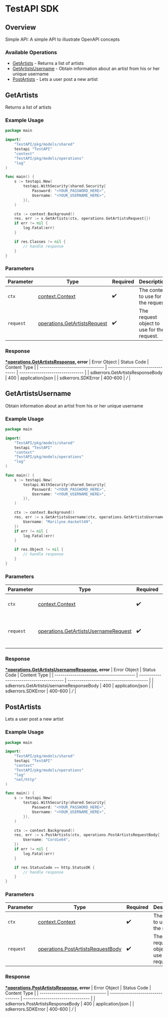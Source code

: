 # TestAPI SDK


## Overview

Simple API: A simple API to illustrate OpenAPI concepts

### Available Operations

* [GetArtists](#getartists) - Returns a list of artists
* [GetArtistsUsername](#getartistsusername) - Obtain information about an artist from his or her unique username
* [PostArtists](#postartists) - Lets a user post a new artist

## GetArtists

Returns a list of artists

### Example Usage

```go
package main

import(
	"TestAPI/pkg/models/shared"
	testapi "TestAPI"
	"context"
	"TestAPI/pkg/models/operations"
	"log"
)

func main() {
    s := testapi.New(
        testapi.WithSecurity(shared.Security{
            Password: "<YOUR_PASSWORD_HERE>",
            Username: "<YOUR_USERNAME_HERE>",
        }),
    )

    ctx := context.Background()
    res, err := s.GetArtists(ctx, operations.GetArtistsRequest{})
    if err != nil {
        log.Fatal(err)
    }

    if res.Classes != nil {
        // handle response
    }
}
```

### Parameters

| Parameter                                                                        | Type                                                                             | Required                                                                         | Description                                                                      |
| -------------------------------------------------------------------------------- | -------------------------------------------------------------------------------- | -------------------------------------------------------------------------------- | -------------------------------------------------------------------------------- |
| `ctx`                                                                            | [context.Context](https://pkg.go.dev/context#Context)                            | :heavy_check_mark:                                                               | The context to use for the request.                                              |
| `request`                                                                        | [operations.GetArtistsRequest](../../pkg/models/operations/getartistsrequest.md) | :heavy_check_mark:                                                               | The request object to use for the request.                                       |


### Response

**[*operations.GetArtistsResponse](../../pkg/models/operations/getartistsresponse.md), error**
| Error Object                     | Status Code                      | Content Type                     |
| -------------------------------- | -------------------------------- | -------------------------------- |
| sdkerrors.GetArtistsResponseBody | 400                              | application/json                 |
| sdkerrors.SDKError               | 400-600                          | */*                              |

## GetArtistsUsername

Obtain information about an artist from his or her unique username

### Example Usage

```go
package main

import(
	"TestAPI/pkg/models/shared"
	testapi "TestAPI"
	"context"
	"TestAPI/pkg/models/operations"
	"log"
)

func main() {
    s := testapi.New(
        testapi.WithSecurity(shared.Security{
            Password: "<YOUR_PASSWORD_HERE>",
            Username: "<YOUR_USERNAME_HERE>",
        }),
    )

    ctx := context.Background()
    res, err := s.GetArtistsUsername(ctx, operations.GetArtistsUsernameRequest{
        Username: "Marilyne.Hackett49",
    })
    if err != nil {
        log.Fatal(err)
    }

    if res.Object != nil {
        // handle response
    }
}
```

### Parameters

| Parameter                                                                                        | Type                                                                                             | Required                                                                                         | Description                                                                                      |
| ------------------------------------------------------------------------------------------------ | ------------------------------------------------------------------------------------------------ | ------------------------------------------------------------------------------------------------ | ------------------------------------------------------------------------------------------------ |
| `ctx`                                                                                            | [context.Context](https://pkg.go.dev/context#Context)                                            | :heavy_check_mark:                                                                               | The context to use for the request.                                                              |
| `request`                                                                                        | [operations.GetArtistsUsernameRequest](../../pkg/models/operations/getartistsusernamerequest.md) | :heavy_check_mark:                                                                               | The request object to use for the request.                                                       |


### Response

**[*operations.GetArtistsUsernameResponse](../../pkg/models/operations/getartistsusernameresponse.md), error**
| Error Object                             | Status Code                              | Content Type                             |
| ---------------------------------------- | ---------------------------------------- | ---------------------------------------- |
| sdkerrors.GetArtistsUsernameResponseBody | 400                                      | application/json                         |
| sdkerrors.SDKError                       | 400-600                                  | */*                                      |

## PostArtists

Lets a user post a new artist

### Example Usage

```go
package main

import(
	"TestAPI/pkg/models/shared"
	testapi "TestAPI"
	"context"
	"TestAPI/pkg/models/operations"
	"log"
	"net/http"
)

func main() {
    s := testapi.New(
        testapi.WithSecurity(shared.Security{
            Password: "<YOUR_PASSWORD_HERE>",
            Username: "<YOUR_USERNAME_HERE>",
        }),
    )

    ctx := context.Background()
    res, err := s.PostArtists(ctx, operations.PostArtistsRequestBody{
        Username: "Cordie64",
    })
    if err != nil {
        log.Fatal(err)
    }

    if res.StatusCode == http.StatusOK {
        // handle response
    }
}
```

### Parameters

| Parameter                                                                                  | Type                                                                                       | Required                                                                                   | Description                                                                                |
| ------------------------------------------------------------------------------------------ | ------------------------------------------------------------------------------------------ | ------------------------------------------------------------------------------------------ | ------------------------------------------------------------------------------------------ |
| `ctx`                                                                                      | [context.Context](https://pkg.go.dev/context#Context)                                      | :heavy_check_mark:                                                                         | The context to use for the request.                                                        |
| `request`                                                                                  | [operations.PostArtistsRequestBody](../../pkg/models/operations/postartistsrequestbody.md) | :heavy_check_mark:                                                                         | The request object to use for the request.                                                 |


### Response

**[*operations.PostArtistsResponse](../../pkg/models/operations/postartistsresponse.md), error**
| Error Object                      | Status Code                       | Content Type                      |
| --------------------------------- | --------------------------------- | --------------------------------- |
| sdkerrors.PostArtistsResponseBody | 400                               | application/json                  |
| sdkerrors.SDKError                | 400-600                           | */*                               |
